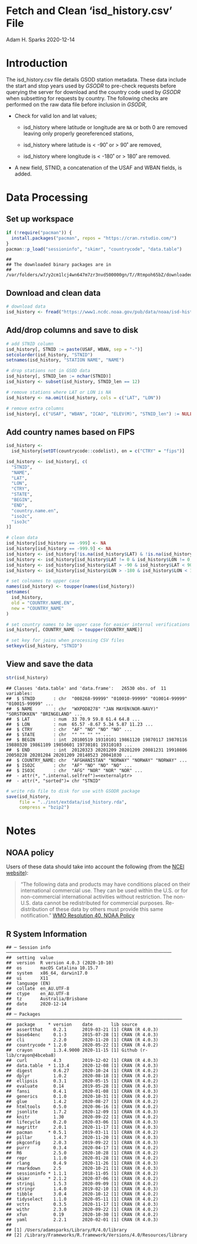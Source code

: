 Fetch and Clean ‘isd\_history.csv’ File
================
Adam H. Sparks
2020-12-14

# Introduction

The isd\_history.csv file details GSOD station metadata. These data
include the start and stop years used by *GSODR* to pre-check requests
before querying the server for download and the country code used by
*GSODR* when subsetting for requests by country. The following checks
are performed on the raw data file before inclusion in *GSODR*,

-   Check for valid lon and lat values;

    -   isd\_history where latitude or longitude are `NA` or both 0 are
        removed leaving only properly georeferenced stations,

    -   isd\_history where latitude is &lt; -90˚ or &gt; 90˚ are
        removed,

    -   isd\_history where longitude is &lt; -180˚ or &gt; 180˚ are
        removed.

-   A new field, STNID, a concatenation of the USAF and WBAN fields, is
    added.

# Data Processing

## Set up workspace

``` r
if (!require("pacman")) {
  install.packages("pacman", repos = "https://cran.rstudio.com/")
}
pacman::p_load("sessioninfo", "skimr", "countrycode", "data.table")
```

    ## 
    ## The downloaded binary packages are in
    ##  /var/folders/w7/y2cm1lcj4wn647m7zr3nvd500000gn/T//Rtmpoh65bZ/downloaded_packages

## Download and clean data

``` r
# download data
isd_history <- fread("https://www1.ncdc.noaa.gov/pub/data/noaa/isd-history.csv")
```

## Add/drop columns and save to disk

``` r
# add STNID column
isd_history[, STNID := paste(USAF, WBAN, sep = "-")]
setcolorder(isd_history, "STNID")
setnames(isd_history, "STATION NAME", "NAME")

# drop stations not in GSOD data
isd_history[, STNID_len := nchar(STNID)]
isd_history <- subset(isd_history, STNID_len == 12)

# remove stations where LAT or LON is NA
isd_history <- na.omit(isd_history, cols = c("LAT", "LON"))

# remove extra columns
isd_history[, c("USAF", "WBAN", "ICAO", "ELEV(M)", "STNID_len") := NULL]
```

## Add country names based on FIPS

``` r
isd_history <-
  isd_history[setDT(countrycode::codelist), on = c("CTRY" = "fips")]

isd_history <- isd_history[, c(
  "STNID",
  "NAME",
  "LAT",
  "LON",
  "CTRY",
  "STATE",
  "BEGIN",
  "END",
  "country.name.en",
  "iso2c",
  "iso3c"
)]

# clean data
isd_history[isd_history == -999] <- NA
isd_history[isd_history == -999.9] <- NA
isd_history <- isd_history[!is.na(isd_history$LAT) & !is.na(isd_history$LON), ]
isd_history <- isd_history[isd_history$LAT != 0 & isd_history$LON != 0, ]
isd_history <- isd_history[isd_history$LAT > -90 & isd_history$LAT < 90, ]
isd_history <- isd_history[isd_history$LON > -180 & isd_history$LON < 180, ]

# set colnames to upper case
names(isd_history) <- toupper(names(isd_history))
setnames(
  isd_history,
  old = "COUNTRY.NAME.EN",
  new = "COUNTRY_NAME"
)

# set country names to be upper case for easier internal verifications
isd_history[, COUNTRY_NAME := toupper(COUNTRY_NAME)]

# set key for joins when processing CSV files
setkeyv(isd_history, "STNID")
```

## View and save the data

``` r
str(isd_history)
```

    ## Classes 'data.table' and 'data.frame':   26530 obs. of  11 variables:
    ##  $ STNID       : chr  "008268-99999" "010010-99999" "010014-99999" "010015-99999" ...
    ##  $ NAME        : chr  "WXPOD8278" "JAN MAYEN(NOR-NAVY)" "SORSTOKKEN" "BRINGELAND" ...
    ##  $ LAT         : num  33 70.9 59.8 61.4 64.8 ...
    ##  $ LON         : num  65.57 -8.67 5.34 5.87 11.23 ...
    ##  $ CTRY        : chr  "AF" "NO" "NO" "NO" ...
    ##  $ STATE       : chr  "" "" "" "" ...
    ##  $ BEGIN       : int  20100519 19310101 19861120 19870117 19870116 19880320 19861109 19850601 19730101 19310103 ...
    ##  $ END         : int  20120323 20201209 20201209 20081231 19910806 20050228 20201204 20201209 20140523 20041030 ...
    ##  $ COUNTRY_NAME: chr  "AFGHANISTAN" "NORWAY" "NORWAY" "NORWAY" ...
    ##  $ ISO2C       : chr  "AF" "NO" "NO" "NO" ...
    ##  $ ISO3C       : chr  "AFG" "NOR" "NOR" "NOR" ...
    ##  - attr(*, ".internal.selfref")=<externalptr> 
    ##  - attr(*, "sorted")= chr "STNID"

``` r
# write rda file to disk for use with GSODR package
save(isd_history,
     file = "../inst/extdata/isd_history.rda",
     compress = "bzip2")
```

# Notes

## NOAA policy

Users of these data should take into account the following (from the
[NCEI
website](https://www7.ncdc.noaa.gov/CDO/cdoselect.cmd?datasetabbv=GSOD&countryabbv=&georegionabbv=)):

> “The following data and products may have conditions placed on their
> international commercial use. They can be used within the U.S. or for
> non-commercial international activities without restriction. The
> non-U.S. data cannot be redistributed for commercial purposes.
> Re-distribution of these data by others must provide this same
> notification.” [WMO Resolution 40. NOAA
> Policy](http://www.wmo.int/pages/about/Resolution40.html)

## R System Information

    ## ─ Session info ───────────────────────────────────────────────────────────────
    ##  setting  value                       
    ##  version  R version 4.0.3 (2020-10-10)
    ##  os       macOS Catalina 10.15.7      
    ##  system   x86_64, darwin17.0          
    ##  ui       X11                         
    ##  language (EN)                        
    ##  collate  en_AU.UTF-8                 
    ##  ctype    en_AU.UTF-8                 
    ##  tz       Australia/Brisbane          
    ##  date     2020-12-14                  
    ## 
    ## ─ Packages ───────────────────────────────────────────────────────────────────
    ##  package     * version    date       lib source                       
    ##  assertthat    0.2.1      2019-03-21 [1] CRAN (R 4.0.3)               
    ##  base64enc     0.1-3      2015-07-28 [1] CRAN (R 4.0.3)               
    ##  cli           2.2.0      2020-11-20 [1] CRAN (R 4.0.3)               
    ##  countrycode * 1.2.0      2020-05-22 [1] CRAN (R 4.0.2)               
    ##  crayon        1.3.4.9000 2020-11-15 [1] Github (r-lib/crayon@4bceba8)
    ##  curl          4.3        2019-12-02 [1] CRAN (R 4.0.3)               
    ##  data.table  * 1.13.4     2020-12-08 [1] CRAN (R 4.0.3)               
    ##  digest        0.6.27     2020-10-24 [1] CRAN (R 4.0.2)               
    ##  dplyr         1.0.2      2020-08-18 [1] CRAN (R 4.0.2)               
    ##  ellipsis      0.3.1      2020-05-15 [1] CRAN (R 4.0.2)               
    ##  evaluate      0.14       2019-05-28 [1] CRAN (R 4.0.3)               
    ##  fansi         0.4.1      2020-01-08 [1] CRAN (R 4.0.3)               
    ##  generics      0.1.0      2020-10-31 [1] CRAN (R 4.0.2)               
    ##  glue          1.4.2      2020-08-27 [1] CRAN (R 4.0.2)               
    ##  htmltools     0.5.0      2020-06-16 [1] CRAN (R 4.0.2)               
    ##  jsonlite      1.7.2      2020-12-09 [1] CRAN (R 4.0.3)               
    ##  knitr         1.30       2020-09-22 [1] CRAN (R 4.0.2)               
    ##  lifecycle     0.2.0      2020-03-06 [1] CRAN (R 4.0.3)               
    ##  magrittr      2.0.1      2020-11-17 [1] CRAN (R 4.0.3)               
    ##  pacman      * 0.5.1      2019-03-11 [1] CRAN (R 4.0.2)               
    ##  pillar        1.4.7      2020-11-20 [1] CRAN (R 4.0.3)               
    ##  pkgconfig     2.0.3      2019-09-22 [1] CRAN (R 4.0.3)               
    ##  purrr         0.3.4      2020-04-17 [1] CRAN (R 4.0.2)               
    ##  R6            2.5.0      2020-10-28 [1] CRAN (R 4.0.2)               
    ##  repr          1.1.0      2020-01-28 [1] CRAN (R 4.0.2)               
    ##  rlang         0.4.9      2020-11-26 [1] CRAN (R 4.0.3)               
    ##  rmarkdown     2.5        2020-10-21 [1] CRAN (R 4.0.3)               
    ##  sessioninfo * 1.1.1      2018-11-05 [1] CRAN (R 4.0.2)               
    ##  skimr       * 2.1.2      2020-07-06 [1] CRAN (R 4.0.2)               
    ##  stringi       1.5.3      2020-09-09 [1] CRAN (R 4.0.2)               
    ##  stringr       1.4.0      2019-02-10 [1] CRAN (R 4.0.3)               
    ##  tibble        3.0.4      2020-10-12 [1] CRAN (R 4.0.2)               
    ##  tidyselect    1.1.0      2020-05-11 [1] CRAN (R 4.0.2)               
    ##  vctrs         0.3.5      2020-11-17 [1] CRAN (R 4.0.3)               
    ##  withr         2.3.0      2020-09-22 [1] CRAN (R 4.0.2)               
    ##  xfun          0.19       2020-10-30 [1] CRAN (R 4.0.2)               
    ##  yaml          2.2.1      2020-02-01 [1] CRAN (R 4.0.3)               
    ## 
    ## [1] /Users/adamsparks/Library/R/4.0/library
    ## [2] /Library/Frameworks/R.framework/Versions/4.0/Resources/library
